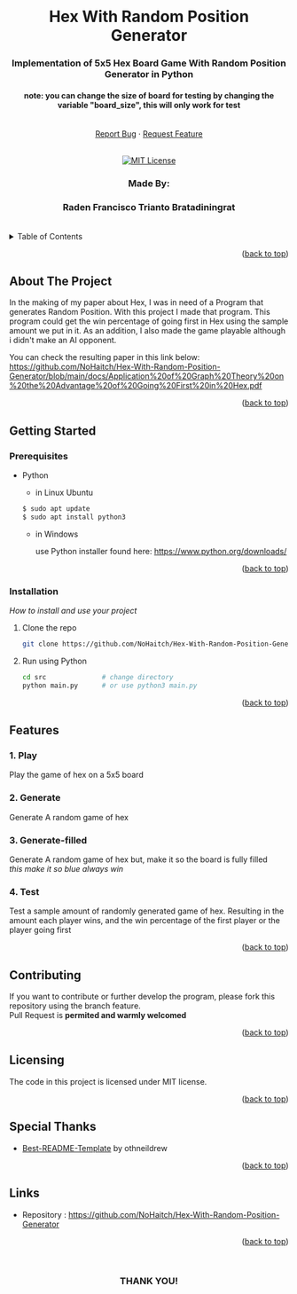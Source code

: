 <!-- Back to Top Link-->
<a name="readme-top"></a>


<br />
<div align="center">
  <h1 align="center">Hex With Random Position Generator</h1>

  <p align="center">
    <h3>Implementation of 5x5 Hex Board Game With Random Position Generator in Python</h3>
    <h4>note: you can change the size of board for testing by changing the variable "board_size", this will only work for test </h4>
    <br/>
    <!-- IMAGE OR LOGO -->
    <!-- <img src="" alt="Project Logo // Team Picture // etc">
    <br/>
    <br/> -->
    <a href="#">Report Bug</a>
    ·
    <a href="#">Request Feature</a>
<br>
<br>

[![MIT License][license-shield]][license-url]

  </p>
</div>

<!-- CONTRIBUTOR -->
<div align="center" id="contributor">
  <strong>
    <h3>Made By:</h3>
    <h3>Raden Francisco Trianto Bratadiningrat</h3>
  </strong>
  <br>
</div>



<!-- TABLE OF CONTENTS -->
<details>
  <summary>Table of Contents</summary>
  <ol>
    <li>
      <a href="#about-the-project">About The Project</a>
    </li>
    <li>
      <a href="#getting-started">Getting Started</a>
      <ul>
        <li><a href="#prerequisites">Prerequisites</a></li>
        <li><a href="#installation">Installation</a></li>
      </ul>
    </li>
    <li>
      <a href="#features">Features</a>
        <ol>
          <li><a href="#1-play">Play</a></li>
          <li><a href="#2-generate">Generate</a></li>
          <li><a href="#3-generate-filled">Generate-filled</a></li>
          <li><a href="#4-test">Test</a></li>
        </ol>
    </li>
    <li><a href="#contributing">Contributing</a></li>
    <li><a href="#license">License</a></li>
    <li><a href="#special-thanks">Special Thanks</a></li>
    <li><a href="#links">Links</a></li>
  </ol>
</details>

<p align="right">(<a href="#readme-top">back to top</a>)</p>

<!-- ABOUT THE PROJECT -->
## About The Project

In the making of my paper about Hex, I was in need of a Program that generates Random Position. With this project I made that program. This program could get the win percentage of going first in Hex using the sample amount we put in it. As an addition, I also made the game playable although i didn't make an AI opponent. 

You can check the resulting paper in this link below:  
https://github.com/NoHaitch/Hex-With-Random-Position-Generator/blob/main/docs/Application%20of%20Graph%20Theory%20on%20the%20Advantage%20of%20Going%20First%20in%20Hex.pdf 
<!-- OPTIONAL LINK OR REFERENCE -->
<!-- <p align="center">
You can explore more on this link ... 
<br>
<a href="https://example.com"> <Strong>THIS LINK</Strong>
</a>
</p> -->

<p align="right">(<a href="#readme-top">back to top</a>)</p>


<!-- GETTING STARTED -->
## Getting Started

### Prerequisites

* Python  
  
  - in Linux Ubuntu
  ```sh
  $ sudo apt update
  $ sudo apt install python3
  ```
  - in Windows  
  
    use Python installer found here: https://www.python.org/downloads/

<p align="right">(<a href="#readme-top">back to top</a>)</p>

### Installation

_How to install and use your project_

1. Clone the repo
   ```sh
   git clone https://github.com/NoHaitch/Hex-With-Random-Position-Generator
   ```
2. Run using Python
    ```sh
    cd src              # change directory
    python main.py      # or use python3 main.py 
    ```


<p align="right">(<a href="#readme-top">back to top</a>)</p>

<!-- FEATURES -->
## Features

### 1. Play

Play the game of hex on a 5x5 board

### 2. Generate

Generate A random game of hex

### 3. Generate-filled

Generate A random game of hex but, make it so the board is fully filled  
*this make it so blue always win*
  
### 4. Test

Test a sample amount of randomly generated game of hex. Resulting in the amount each player wins, and the win percentage of the first player or the player going first

<p align="right">(<a href="#readme-top">back to top</a>)</p>


<!-- CONTRIBUTING -->
## Contributing

If you want to contribute or further develop the program, please fork this repository using the branch feature.  
Pull Request is **permited and warmly welcomed**

<!-- In bahasa Indonesia: Jika Anda ingin berkontribusi atau melanjutkan perkembangan program, silahkan fork repository ini dan gunakan branch fitur.  

Permintaan Pull __sangat diperbolehkan dan diterima dengan hangat__. -->

<p align="right">(<a href="#readme-top">back to top</a>)</p>



<!-- LICENSE -->
## Licensing

The code in this project is licensed under MIT license.  

<p align="right">(<a href="#readme-top">back to top</a>)</p>


<!-- SPECIAL THANKS AND/OR CREDITS -->
## Special Thanks
- [Best-README-Template](https://github.com/othneildrew/Best-README-Template) by othneildrew

<p align="right">(<a href="#readme-top">back to top</a>)</p>


<!-- Links-->
## Links
- Repository : https://github.com/NoHaitch/Hex-With-Random-Position-Generator
  

<p align="right">(<a href="#readme-top">back to top</a>)</p>


<br>
<h3 align="center"> THANK YOU! </h3>

<!-- MARKDOWN LINKS & IMAGES -->
<!-- https://www.markdownguide.org/basic-syntax/#reference-style-links -->
[issues-url]: https://github.com/NoHaitch/Hex-With-Random-Position-Generator/issues
[license-shield]: https://img.shields.io/github/license/othneildrew/Best-README-Template.svg?style=for-the-badge
[license-url]: https://github.com/NoHaitch/Hex-With-Random-Position-Generator/blob/main/LICENSE
